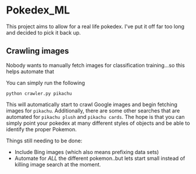 # Pokedex_ML
This project aims to allow for a real life pokedex.  I've put it off far too long and decided to pick it back up.



## Crawling images
Nobody wants to manually fetch images for classification training...so this helps automate that

You can simply run the following
```
python crawler.py pikachu
```

This will automatically start to crawl Google images and begin fetching images for `pikachu`.  Additionally, there are some other searches that are automated for `pikachu plush` and `pikachu cards`.  The hope is that you can simply point your pokedex at many different styles of objects and be able to identify the proper Pokemon.

Things still needing to be done:
- Include Bing images (which also means prefixing data sets)
- Automate for *ALL* the different pokemon..but lets start small instead of killing image search at the moment.

